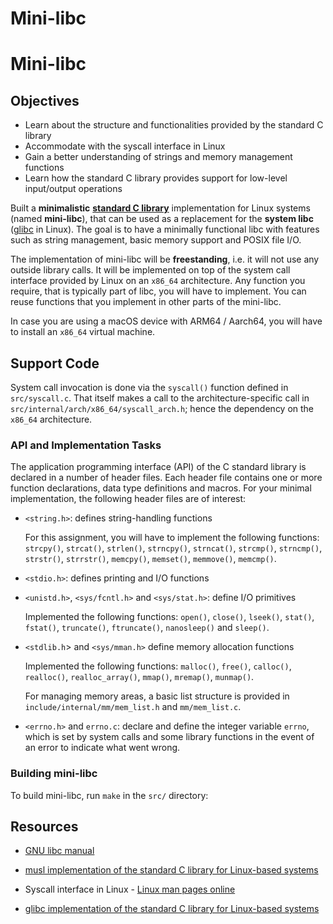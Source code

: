 # Mini-libc

# Mini-libc

## Objectives

- Learn about the structure and functionalities provided by the standard C library
- Accommodate with the syscall interface in Linux
- Gain a better understanding of strings and memory management functions
- Learn how the standard C library provides support for low-level input/output operations


Built a **minimalistic** [**standard C library**](https://en.wikipedia.org/wiki/C_standard_library) implementation for Linux systems (named **mini-libc**), that can be used as a replacement for the **system libc** ([glibc](https://www.gnu.org/software/libc/) in Linux).
The goal is to have a minimally functional libc with features such as string management, basic memory support and POSIX file I/O.

The implementation of mini-libc will be **freestanding**, i.e. it will not use any outside library calls.
It will be implemented on top of the system call interface provided by Linux on an `x86_64` architecture.
Any function you require, that is typically part of libc, you will have to implement.
You can reuse functions that you implement in other parts of the mini-libc.

In case you are using a macOS device with ARM64 / Aarch64, you will have to install an `x86_64` virtual machine.

## Support Code

System call invocation is done via the `syscall()` function defined in `src/syscall.c`.
That itself makes a call to the architecture-specific call in `src/internal/arch/x86_64/syscall_arch.h`;
hence the dependency on the `x86_64` architecture.

### API and Implementation Tasks

The application programming interface (API) of the C standard library is declared in a number of header files.
Each header file contains one or more function declarations, data type definitions and macros.
For your minimal implementation, the following header files are of interest:

- `<string.h>`: defines string-handling functions

  For this assignment, you will have to implement the following functions: `strcpy()`, `strcat()`, `strlen()`, `strncpy()`, `strncat()`, `strcmp()`, `strncmp()`, `strstr()`, `strrstr()`, `memcpy()`, `memset()`, `memmove()`, `memcmp()`.

- `<stdio.h>`: defines printing and I/O functions

- `<unistd.h>`, `<sys/fcntl.h>` and `<sys/stat.h>`: define I/O primitives

  Implemented the following functions: `open()`, `close()`, `lseek()`, `stat()`, `fstat()`, `truncate()`, `ftruncate()`, `nanosleep()` and `sleep()`.


- `<stdlib.h`> and `<sys/mman.h>` define memory allocation functions

  Implemented the following functions: `malloc()`, `free()`, `calloc()`, `realloc()`, `realloc_array()`, `mmap()`, `mremap()`, `munmap()`.

  For managing memory areas, a basic list structure is provided in `include/internal/mm/mem_list.h` and `mm/mem_list.c`.

- `<errno.h>` and `errno.c`: declare and define the integer variable `errno`, which is set by system calls and some library functions in the event of an error to indicate what went wrong.


### Building mini-libc

To build mini-libc, run `make` in the `src/` directory:

## Resources

- [GNU libc manual](https://www.gnu.org/software/libc/manual/html_mono/libc.html)

- [musl implementation of the standard C library for Linux-based systems](https://elixir.bootlin.com/musl/latest/source)

- Syscall interface in Linux - [Linux man pages online](https://man7.org/linux/man-pages/index.html)

- [glibc implementation of the standard C library for Linux-based systems](https://elixir.bootlin.com/glibc/latest/source)
